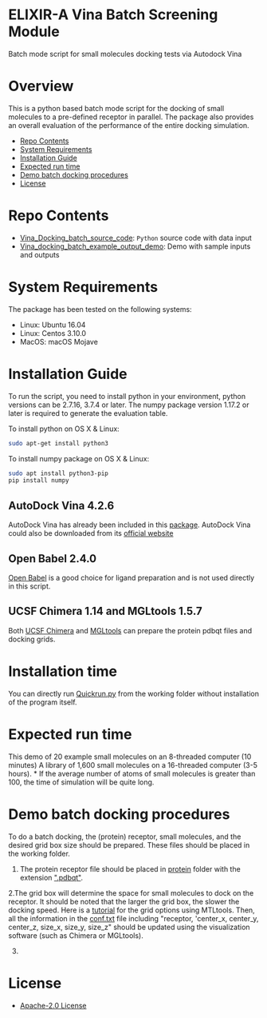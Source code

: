 # ELIXIR-A Vina Batch Screening Module
Batch mode script for small molecules docking tests via Autodock Vina

# Overview
This is a python based batch mode script for the docking of small molecules to a pre-defined receptor in parallel. The package also provides an overall evaluation of the performance of the entire docking simulation.

- [Repo Contents](#Repo-Contents)
- [System Requirements](#System-requirements)
- [Installation Guide](#Installation-Guide)
- [Expected run time](#Expected-run-time)
- [Demo batch docking procedures](#demo)
- [License](#license)

# Repo Contents
- [Vina_Docking_batch_source_code](./Vina_Docking_batch_source_code/): `Python` source code with data input
- [Vina_docking_batch_example_output_demo](./Vina_docking_batch_example_output_demo/): Demo with sample inputs and outputs

# System Requirements
The package has been tested on the following systems:

- Linux:  Ubuntu 16.04  
- Linux:  Centos 3.10.0
- MacOS:  macOS Mojave

# Installation Guide
To run the script, you need to install python in your environment, python versions can be 2.7.16, 3.7.4 or later. The numpy package version 1.17.2 or later is required to generate the evaluation table.

To install python on OS X & Linux:

```sh
sudo apt-get install python3
```

To install numpy package on OS X & Linux:

```sh
sudo apt install python3-pip
pip install numpy
```

## AutoDock Vina 4.2.6
AutoDock Vina has already been included in this [package](./Vina_Docking_batch_source_code/autodock_vina). AutoDock Vina could also be downloaded from its [official website](http://autodock.scripps.edu/downloads/autodock-registration/autodock-4-2-download-page/)

## Open Babel 2.4.0
[Open Babel](http://openbabel.org/wiki/Main_Page) is a good choice for ligand preparation and is not used directly in this script.

## UCSF Chimera 1.14 and MGLtools 1.5.7
Both [UCSF Chimera](https://www.cgl.ucsf.edu/chimera/download.html) and [MGLtools](http://mgltools.scripps.edu/downloads) can prepare the protein pdbqt files and docking grids.

# Installation time
You can directly run [Quickrun.py](./Vina_Docking_batch_source_code/Quickrun.py) from the working folder without installation of the program itself.

# Expected run time
This demo of 20 example small molecules on an 8-threaded computer (10 minutes)
A library of 1,600 small molecules on a 16-threaded computer (3-5 hours).
\* If the average number of atoms of small molecules is greater than 100, the time of simulation will be quite long.

# Demo batch docking procedures
To do a batch docking, the (protein) receptor, small molecules, and the desired grid box size should be prepared. These files should be placed in the working folder.
1. The protein receptor file should be placed in [protein](./Vina_docking_batch_example_output_demo/protein/) folder with the extension [".pdbqt"](./Vina_docking_batch_example_output_demo/protein/SARS-COVID-2_RBD.pdbqt).

2.The grid box will determine the space for small molecules to dock on the receptor. It should be noted that the larger the grid box, the slower the docking speed.
Here is a [tutorial](http://vina.scripps.edu/tutorial.html) for the grid options using MTLtools.
Then, all the information in the [conf.txt](./Vina_docking_batch_example_output_demo/conf.txt) file including "receptor, 'center_x, center_y, center_z, size_x, size_y, size_z" should be updated using the visualization software (such as Chimera or MGLtools).

3.

# License
+ [Apache-2.0 License](./LICENSE)